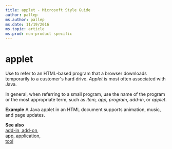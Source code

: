 ```yaml
---
title: applet - Microsoft Style Guide
author: pallep
ms.author: pallep
ms.date: 11/19/2016
ms.topic: article
ms.prod: non-product specific
---
```


# applet

Use to refer to an HTML-based program that a browser downloads temporarily to a customer's hard drive. *Applet* is most often associated with Java.

In general, when referring to a small program, use the name of the program or the most appropriate term, such as *item, app,* *program*, *add-in*, or *applet*.

**Example** A Java applet in an HTML document supports animation, music, and page updates.

**See also** <br />[add-in, add-on](/style-guide/a-z-word-list-term-collections/a/add-in-add-on),<br />[app](/style-guide/a-z-word-list-term-collections/a/app-application)[, application](/style-guide/a-z-word-list-term-collections/a/app-application),<br />[tool](/style-guide/a-z-word-list-term-collections/t/tool)

